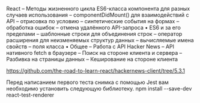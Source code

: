 React
– Методы жизненного цикла ES6-класса компонента для разных случаев использования
– componentDidMount() для взаимодействий с API
– отрисовка по условию
– синтетические события на формах
– обработка ошибок
– отмена удалённого API-запроса
• ES6 и за его пределами
– шаблонные строки для объединения строк
– оператор расширения для неизменяемых структур данных
– вычисляемые имена свойств
– поля класса
• Общее
– Работа с API Hacker News
– API нативного fetch в браузере
– Поиск на стороне клиента и сервера
– Разбивка на страницы данных
– Кеширование на стороне клиента

https://github.com/the-road-to-learn-react/hackernews-client/tree/5.3.1

Перед написанием первого теста снимка с помощью Jest вам необходимо установить следующую библиотеку.
npm install --save-dev react-test-renderer
